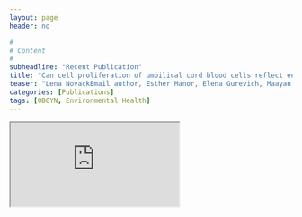 ```yaml
---
layout: page
header: no

#
# Content
#
subheadline: "Recent Publication"
title: "Can cell proliferation of umbilical cord blood cells reflect environmental exposures?"
teaser: "Lena NovackEmail author, Esther Manor, Elena Gurevich, Maayan Yitshak-Sade, Daniella Landau, Batia Sarov, Reli Hershkovitz, Doron Dukler, Tali Vodonos and Isabella Karakis"
categories: [Publications]
tags: [OBGYN, Environmental Health]
---
```

<iframe src="http://springerplus.springeropen.com/articles/10.1186/s40064-015-1134-0"></iframe>
